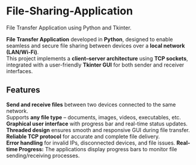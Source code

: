 # File-Sharing-Application

File Transfer Application using Python and Tkinter.

**File Transfer Application** developed in **Python**, designed to enable seamless and secure file sharing between devices over a **local network (LAN/Wi-Fi)**.  
This project implements a **client–server architecture** using **TCP sockets**, integrated with a user-friendly **Tkinter GUI** for both sender and receiver interfaces.

## Features

**Send and receive files** between two devices connected to the same network.  
Supports **any file type** – documents, images, videos, executables, etc.  
**Graphical user interface** with progress bar and real-time status updates.  
**Threaded design** ensures smooth and responsive GUI during file transfer.  
**Reliable TCP protocol** for accurate and complete file delivery.  
**Error handling** for invalid IPs, disconnected devices, and file issues.
**Real-time Progress:** The applications display progress bars to monitor file sending/receiving processes.
